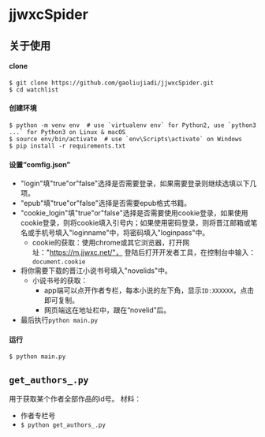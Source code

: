# jjwxcSpider


## 关于使用
#### clone
```
$ git clone https://github.com/gaoliujiadi/jjwxcSpider.git
$ cd watchlist
```

#### 创建环境
```
$ python -m venv env  # use `virtualenv env` for Python2, use `python3 ...` for Python3 on Linux & macOS
$ source env/bin/activate  # use `env\Scripts\activate` on Windows
$ pip install -r requirements.txt
```

#### 设置“comfig.json”
- "login"填"true"or"false"选择是否需要登录，如果需要登录则继续选填以下几项。
- "epub"填"true"or"false"选择是否需要epub格式书籍。
- "cookie_login"填"true"or"false"选择是否需要使用cookie登录，如果使用cookie登录，则将cookie填入引号内；如果使用密码登录，则将晋江邮箱或笔名或手机号填入"loginname"中，将密码填入"loginpass"中。
  - cookie的获取：使用chrome或其它浏览器，打开网址："https://m.jjwxc.net/"，
  登陆后打开开发者工具，在控制台中输入：`document.cookie`
- 将你需要下载的晋江小说书号填入"novelids"中。
  - 小说书号的获取：
    - app端可以点开作者专栏，每本小说的左下角，显示`ID:XXXXXX`，点击即可复制。
    - 网页端这在地址栏中，跟在“novelid”后。
- 最后执行`python main.py`

#### 运行
```
$ python main.py
```

## `get_authors_.py`
用于获取某个作者全部作品的id号。
材料：
- 作者专栏号
- `$ python get_authors_.py`